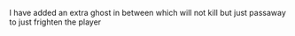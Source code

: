 I have added an extra ghost in between which will not kill but just passaway to just frighten the player
